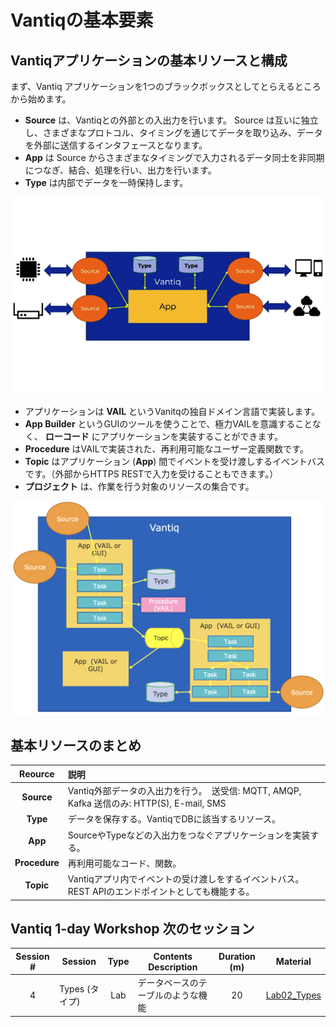 # Vantiqの基本要素

## Vantiqアプリケーションの基本リソースと構成

まず、Vantiq アプリケーションを1つのブラックボックスとしてとらえるところから始めます。
- __Source__ は、Vantiqとの外部との入出力を行います。 Source は互いに独立し、さまざまなプロトコル、タイミングを通じてデータを取り込み、データを外部に送信するインタフェースとなります。
- __App__ は Source からさまざまなタイミングで入力されるデータ同士を非同期につなぎ、結合、処理を行い、出力を行います。
- __Type__ は内部でデータを一時保持します。

![](../../imgs/00_BasicResources/vantiq-resources.gif)

- アプリケーションは __VAIL__ というVanitqの独自ドメイン言語で実装します。
- __App Builder__ というGUIのツールを使うことで、極力VAILを意識することなく、 __ローコード__ にアプリケーションを実装することができます。
- __Procedure__ はVAILで実装された、再利用可能なユーザー定義関数です。
- __Topic__ はアプリケーション (__App__) 間でイベントを受け渡しするイベントバスです。（外部からHTTPS RESTで入力を受けることもできます。）
- __プロジェクト__ は、作業を行う対象のリソースの集合です。

![](../../imgs/00_BasicResources/vantiq-resources-2.png)

## 基本リソースのまとめ

|Reource|説明|
|:-----:|:---|
|__Source__| Vantiq外部データの入出力を行う。　送受信: MQTT, AMQP, Kafka 送信のみ: HTTP(S), E-mail, SMS|
|__Type__|データを保存する。VantiqでDBに該当するリソース。|
|__App__|SourceやTypeなどの入出力をつなぐアプリケーションを実装する。|
|__Procedure__|再利用可能なコード、関数。|
|__Topic__|Vantiqアプリ内でイベントの受け渡しをするイベントバス。REST APIのエンドポイントとしても機能する。|

## Vantiq 1-day Workshop 次のセッション  
|Session #|Session      | Type  |Contents Description       |Duration (m)|Material               |
|:-----:|--------------|:------:|---------------------------|:-:|--------------------------------|
| 4 | Types (タイプ) | Lab | データベースのテーブルのような機能 | 20 | [Lab02_Types](3-Lab02_Types.md) |
